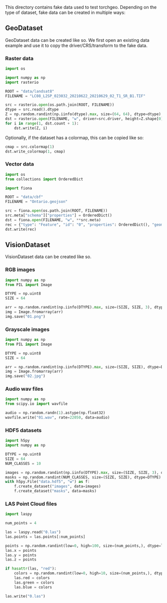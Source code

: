 This directory contains fake data used to test torchgeo. Depending on the type of dataset, fake data can be created in multiple ways:

## GeoDataset

GeoDataset data can be created like so. We first open an existing data example and use it to copy the driver/CRS/transform to the fake data.

### Raster data

```python
import os

import numpy as np
import rasterio

ROOT = "data/landsat8"
FILENAME = "LC08_L2SP_023032_20210622_20210629_02_T1_SR_B1.TIF"

src = rasterio.open(os.path.join(ROOT, FILENAME))
dtype = src.read().dtype
Z = np.random.randint(np.iinfo(dtype).max, size=(64, 64), dtype=dtype)
dst = rasterio.open(FILENAME, "w", driver=src.driver, height=Z.shape[0], width=Z.shape[1], count=src.count, dtype=Z.dtype, crs=src.crs, transform=src.transform)
for i in range(1, dst.count + 1):
    dst.write(Z, i)
```
Optionally, if the dataset has a colormap, this can be copied like so:
```python
cmap = src.colormap(1)
dst.write_colormap(1, cmap)
```

### Vector data

```python
import os
from collections import OrderedDict

import fiona

ROOT = "data/cbf"
FILENAME = "Ontario.geojson"

src = fiona.open(os.path.join(ROOT, FILENAME))
src.meta["schema"]["properties"] = OrderedDict()
dst = fiona.open(FILENAME, "w", **src.meta)
rec = {"type": "Feature", "id": "0", "properties": OrderedDict(), "geometry": {"type": "Polygon", "coordinates": [[(0, 0), (0, 1), (1, 1), (1, 0), (0, 0)]]}}
dst.write(rec)
```

## VisionDataset

VisionDataset data can be created like so.

### RGB images

```python
import numpy as np
from PIL import Image

DTYPE = np.uint8
SIZE = 64

arr = np.random.randint(np.iinfo(DTYPE).max, size=(SIZE, SIZE, 3), dtype=DTYPE)
img = Image.fromarray(arr)
img.save("01.png")
```

### Grayscale images

```python
import numpy as np
from PIL import Image

DTYPE = np.uint8
SIZE = 64

arr = np.random.randint(np.iinfo(DTYPE).max, size=(SIZE, SIZE), dtype=DTYPE)
img = Image.fromarray(arr)
img.save("02.jpg")
```

### Audio wav files

```python
import numpy as np
from scipy.io import wavfile

audio = np.random.randn(1).astype(np.float32)
wavfile.write("01.wav", rate=22050, data=audio)
```

### HDF5 datasets

```python
import h5py
import numpy as np

DTYPE = np.uint8
SIZE = 64
NUM_CLASSES = 10

images = np.random.randint(np.iinfo(DTYPE).max, size=(SIZE, SIZE, 3), dtype=DTYPE)
masks = np.random.randint(NUM_CLASSES, size=(SIZE, SIZE), dtype=DTYPE)
with h5py.File("data.hdf5", "w") as f:
    f.create_dataset("images", data=images)
    f.create_dataset("masks", data=masks)
```

### LAS Point Cloud files

```python
import laspy

num_points = 4

las = laspy.read("0.las")
las.points = las.points[:num_points]

points = np.random.randint(low=0, high=100, size=(num_points,), dtype=las.x.dtype)
las.x = points
las.y = points
las.z = points

if hasattr(las, "red"):
    colors = np.random.randint(low=0, high=10, size=(num_points,), dtype=las.red.dtype)
    las.red = colors
    las.green = colors
    las.blue = colors

las.write("0.las")
```
